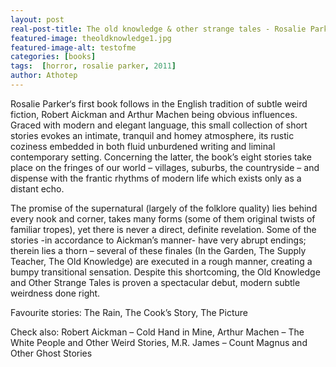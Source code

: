 ```yaml
---
layout: post
real-post-title: The old knowledge & other strange tales - Rosalie Parker (Tartarus Press, 2011)
featured-image: theoldknowledge1.jpg
featured-image-alt: testofme
categories: [books]
tags:  [horror, rosalie parker, 2011]
author: Athotep
---
```


Rosalie Parker‘s first book follows in the English tradition of subtle weird fiction, Robert Aickman and Arthur Machen being obvious influences. Graced with modern and elegant language, this small collection of short stories evokes an intimate, tranquil and homey atmosphere, its rustic coziness embedded in both fluid unburdened writing and liminal contemporary setting. Concerning the latter, the book’s eight stories take place on the fringes of our world – villages, suburbs, the countryside – and dispense with the frantic rhythms of modern life which exists only as a distant echo.

The promise of the supernatural (largely of the folklore quality) lies behind every nook and corner, takes many forms (some of them original twists of familiar tropes), yet there is never a direct, definite revelation. Some of the stories -in accordance to Aickman’s manner- have very abrupt endings; therein lies a thorn – several of these finales (In the Garden, The Supply Teacher, The Old Knowledge) are executed in a rough manner, creating a bumpy transitional sensation. Despite this shortcoming, the Old Knowledge and Other Strange Tales is proven a spectacular debut, modern subtle weirdness done right.

Favourite stories: The Rain, The Cook’s Story, The Picture

Check also: Robert Aickman – Cold Hand in Mine, Arthur Machen – The White People and Other Weird Stories, M.R. James – Count Magnus and Other Ghost Stories